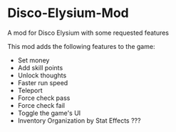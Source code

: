 # Disco-Elysium-Mod
A mod for Disco Elysium with some requested features

This mod adds the following features to the game:
- Set money
- Add skill points
- Unlock thoughts
- Faster run speed
- Teleport
- Force check pass
- Force check fail
- Toggle the game's UI
- Inventory Organization by Stat Effects ???
